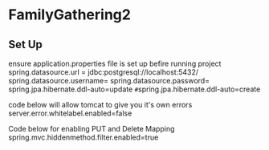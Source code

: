 # FamilyGathering2

## Set Up
ensure application.properties file is set up befire running project 
spring.datasource.url = jdbc:postgresql://localhost:5432/<ServerName>
spring.datasource.username=<username>
spring.datasource.password=<password>
spring.jpa.hibernate.ddl-auto=update
 `#`spring.jpa.hibernate.ddl-auto=create

code below will allow tomcat to give you it's own errors
server.error.whitelabel.enabled=false

Code below for enabling PUT and Delete Mapping
spring.mvc.hiddenmethod.filter.enabled=true
